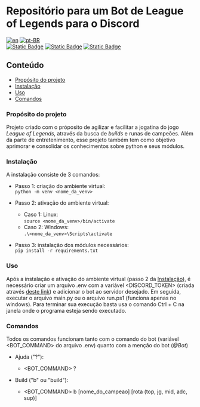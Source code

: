# Repositório para um Bot de League of Legends para o Discord

[![en](https://img.shields.io/badge/lang-en-red.svg)](README.md)
[![pt-BR](https://img.shields.io/badge/lang-pt--BR-green.svg)](README.pt-BR.md)  
[![Static Badge](https://img.shields.io/badge/python-3.12.2-blue?logo=python)](https://www.python.org/downloads/release/python-3122/)
[![Static Badge](https://img.shields.io/badge/selenium-4.17.2-brightgreen?logo=selenium)](https://pypi.org/project/selenium/4.17.2/)
[![Static Badge](https://img.shields.io/badge/discord-2.3.2-blue?logo=discord)](https://discordpy.readthedocs.io/en/v2.3.2/)

## Conteúdo
- [Propósito do projeto](#propósito-do-projeto)
- [Instalação](#instalação)
- [Uso](#uso)
- [Comandos](#comandos)

### Propósito do projeto
Projeto criado com o próposito de agilizar e facilitar a jogatina do jogo _League of Legends_, através da busca de _builds_ e runas de campeões. Além da parte de entretenimento, esse projeto também tem como objetivo aprimorar e consolidar os conhecimentos sobre python e seus módulos.

### Instalação
A instalação consiste de 3 comandos:

- Passo 1: criação do ambiente virtual:  
`
python -m venv <nome_da_venv>
`

- Passo 2: ativação do ambiente virtual:
    - Caso 1: Linux:  
    `
    source <nome_da_venv>/bin/activate
    `
    - Caso 2: Windows:  
    `
    .\<nome_da_venv>\Scripts\activate
    `

- Passo 3: instalação dos módulos necessários:  
`
pip install -r requirements.txt
`  


### Uso
Após a instalação e ativação do ambiente virtual (passo 2 da [Instalação](#instalação)), é necessário criar um arquivo .env com a variável <DISCORD_TOKEN> (criada através [deste link](https://discord.com/developers/applications)) e adicionar o bot ao servidor desejado. Em seguida, executar o arquivo main.py ou o arquivo run.ps1 (funciona apenas no windows). Para terminar sua execução basta usa o comando Ctrl + C na janela onde o programa esteja sendo executado.

### Comandos
Todos os comandos funcionam tanto com o comando do bot (variável <BOT_COMMAND> do arquivo .env) quanto com a menção do bot (*@Bot*)

- Ajuda ("?"):
    - <BOT_COMMAND> ?

- Build ("b" ou "build"):
    - <BOT_COMMAND> b [nome_do_campeao] [rota (top, jg, mid, adc, sup)]

